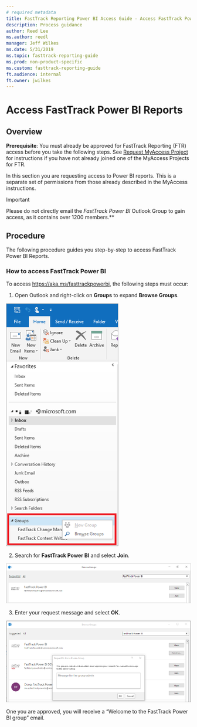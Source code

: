 ```yaml
---
# required metadata
title: FastTrack Reporting Power BI Access Guide - Access FastTrack Power BI Reports
description: Process guidance
author: Reed Lee
ms.author: reedl
manager: Jeff Wilkes
ms.date: 5/31/2019
ms.topic: fasttrack-reporting-guide
ms.prod: non-product-specific
ms.custom: fasttrack-reporting-guide
ft.audience: internal
ft.owner: jwilkes
---
```


# Access FastTrack Power BI Reports

## Overview

**Prerequisite**: You must already be approved for FastTrack Reporting (FTR) access before you take the following steps. See [Request MyAccess Project](raise-request-in-myaccess.md) for instructions if you have not already joined one of the MyAccess Projects for FTR.

In this section you are requesting access to Power BI reports. This is a separate set of permissions from those already described in the MyAccess instructions.

> [!IMPORTANT]
> Please do not directly email the *FastTrack Power BI* Outlook Group to gain access, as it contains over 1200 members.**

## Procedure

The following procedure guides you step-by-step to access FastTrack Power BI Reports.

### How to access FastTrack Power BI

To access <https://aka.ms/fasttrackpowerbi>, the following steps must occur:

1. Open Outlook and right-click on **Groups** to expand **Browse Groups**.

![browse-groups.png](media/access-fasttrack-power-bi-reports/browse-groups.png "Browse Groups")

2. Search for **FastTrack Power BI** and select **Join**.

![fasttrack-power-bi.png](media/access-fasttrack-power-bi-reports/fasttrack-power-bi.png "FastTrack Power BI")

3. Enter your request message and select **OK**.

![request-to-join-a-private-group.png](media/access-fasttrack-power-bi-reports/request-to-join-a-private-group.png "Request to join a private group")

One you are approved, you will receive a “Welcome to the FastTrack Power BI group” email.
